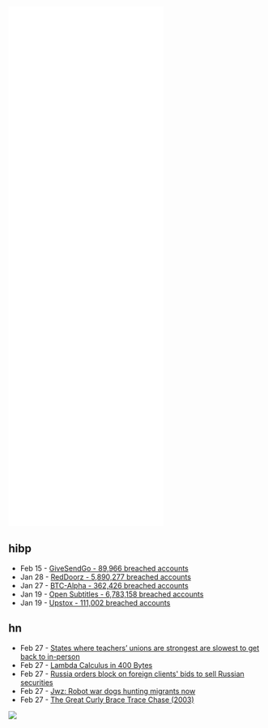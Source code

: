 ![Metrics](https://raw.githubusercontent.com/phixion/phixion/master/metrics.svg)

## hibp

<!--
for https://github.com/phixion/phixion/blob/main/.github/workflows/feeds.yml
-->
<!--START_SECTION:haveibeenpwnd-->
- Feb 15 - [GiveSendGo - 89,966 breached accounts](https://haveibeenpwned.com/PwnedWebsites#GiveSendGo)
- Jan 28 - [RedDoorz - 5,890,277 breached accounts](https://haveibeenpwned.com/PwnedWebsites#RedDoorz)
- Jan 27 - [BTC-Alpha - 362,426 breached accounts](https://haveibeenpwned.com/PwnedWebsites#BTCAlpha)
- Jan 19 - [Open Subtitles - 6,783,158 breached accounts](https://haveibeenpwned.com/PwnedWebsites#OpenSubtitles)
- Jan 19 - [Upstox - 111,002 breached accounts](https://haveibeenpwned.com/PwnedWebsites#Upstox)
<!--END_SECTION:haveibeenpwnd-->

## hn

<!--
for https://github.com/phixion/phixion/blob/main/.github/workflows/feeds.yml
-->
<!--START_SECTION:hn-->
- Feb 27 - [States where teachers’ unions are strongest are slowest to get back to in-person](https://www.city-journal.org/strong-teachers-unions-mean-more-covid-restrictions)
- Feb 27 - [Lambda Calculus in 400 Bytes](https://justine.lol/lambda/)
- Feb 27 - [Russia orders block on foreign clients' bids to sell Russian securities](https://www.reuters.com/business/russian-cbank-orders-block-foreign-clients-bids-sell-russian-securities-document-2022-02-27/)
- Feb 27 - [Jwz: Robot war dogs hunting migrants now](https://web.archive.org/web/20220217183621/https://www.jwz.org/blog/2022/02/robot-war-dogs-hunting-migrants-now/)
- Feb 27 - [The Great Curly Brace Trace Chase (2003)](https://web.archive.org/web/20120219061851/http://www.trailing-edge.com/~bobbemer/BRACES.HTM)
<!--END_SECTION:hn-->

<!--
for https://yhype.me
-->
![](https://hit.yhype.me/github/profile?user_id=13013670)
